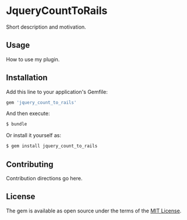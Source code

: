 # JqueryCountToRails
Short description and motivation.

## Usage
How to use my plugin.

## Installation
Add this line to your application's Gemfile:

```ruby
gem 'jquery_count_to_rails'
```

And then execute:
```bash
$ bundle
```

Or install it yourself as:
```bash
$ gem install jquery_count_to_rails
```

## Contributing
Contribution directions go here.

## License
The gem is available as open source under the terms of the [MIT License](http://opensource.org/licenses/MIT).
